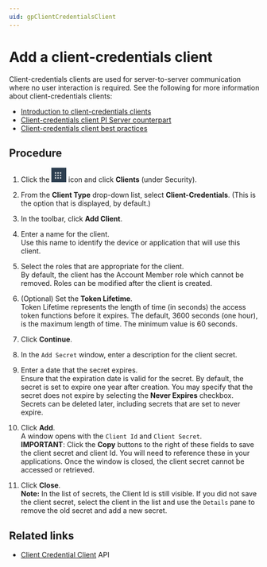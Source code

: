 ```yaml
---
uid: gpClientCredentialsClient
---
```

# Add a client-credentials client

Client-credentials clients are used for server-to-server communication where no user interaction is required. See the following for more information about client-credentials clients:

- [Introduction to client-credentials clients](xref:ccClients#client-credentials-client)
- [Client-credentials client PI Server counterpart](xref:ccClients#client-credentials-pi-server)
- [Client-credentials client best practices](xref:ccClients#client-credentials-bp)

## Procedure

1. Click the ![Menu icon](images/menu-icon.png) icon and click **Clients** (under Security).

1. From the **Client Type** drop-down list, select **Client-Credentials**. (This is the option that is displayed, by default.)

1. In the toolbar, click **Add Client**.

1. Enter a name for the client.  
   Use this name to identify the device or application that will use this client.

1. Select the roles that are appropriate for the client.  
   By default, the client has the Account Member role which cannot be removed. Roles can be modified after the client is created.

1. (Optional) Set the **Token Lifetime**.  
   Token Lifetime represents the length of time (in seconds) the access token functions before it expires. The default, 3600 seconds (one hour), is the maximum length of time. The minimum value is 60 seconds.

1. Click **Continue**.

1. In the `Add Secret` window, enter a description for the client secret.

1. Enter a date that the secret expires.  
   Ensure that the expiration date is valid for the secret. By default, the secret is set to expire one year after creation. You may specify that the secret does not expire by selecting the **Never Expires** checkbox. Secrets can be deleted later, including secrets that are set to never expire.

1. Click **Add**.  
   A window opens with the `Client Id` and `Client Secret`.  
   **IMPORTANT**:  Click the **Copy** buttons to the right of these fields to save the client secret and client Id. You will need to reference these in your applications. Once the window is closed, the client secret cannot be accessed or retrieved.
   
1. Click **Close**.  
   **Note:** In the list of secrets, the Client Id is still visible. If you did not save the client secret, select the client in the list and use the `Details` pane to remove the old secret and add a new secret.

## Related links

- [Client Credential Client](xref:identityClientCredentialClient) API